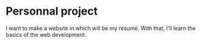 <h1> Personnal project </h1>

I want to make a website in which will be my résumé. With that, I'll learn the basics of the web development.